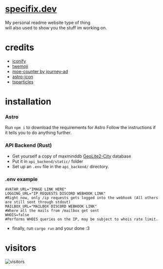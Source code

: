 # [specifix.dev](https://specifix.dev)
My personal readme website type of thing \
will also used to show you the stuff im working on.
  
# credits
* [iconify](https://iconify.design)
* [twemoji](https://github.com/twitter/twemoji)
* [moe-counter by journey-ad](https://github.com/Specifix5/Moe-Counter)
* [astro-icon](https://github.com/natemoo-re/astro-icon)
* [tsparticles](https://github.com/tsparticles)

# installation
### Astro
Run ``npm i`` to download the requirements for Astro
Follow the instructions if it tells you to do anything further.

### API Backend (Rust)
* Get yourself a copy of maxminddb [GeoLite2-City](https://www.maxmind.com/en/geoip-databases) database
* Put it in ``api_backend/static/`` folder
* Set up an ``.env`` file in the ``api_backend/`` directory. 
### .env example
```.env
AVATAR_URL="IMAGE LINK HERE"
LOGGING_URL="IP REQUESTS DISCORD WEBHOOK LINK"
#Right now, only /ip requests gets logged into the webhook (All others are still sent through stdout)
MAILBOX_URL="MAILBOX DISCORD WEBHOOK LINK"
#Where all the mails from /mailbox get sent
WHOIS=false
#Performs WHOIS queries on the IP, may be subject to whois rate limit.
```
* finally, run ``cargo run`` and your done :3

# visitors
![visitors](https://count.specifix.dev/get/@visitors?theme=moebooru)  
